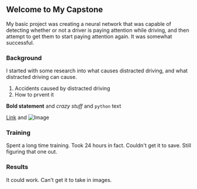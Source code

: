 ## Welcome to My Capstone

My basic project was creating a neural network that was capable of detecting whether or not a driver is paying attention while driving, and then attempt to get them to start paying attention again.  It was somewhat successful.

### Background

I started with some research into what causes distracted driving, and what distracted driving can cause.

1. Accidents caused by distracted driving
2. How to prvent it

**Bold statement** and _crazy stuff_ and `python` text

[Link](url) and ![Image](src)


### Training

Spent a long time training. Took 24 hours in fact. Couldn't get it to save. Still figuring that one out.

### Results

It could work.  Can't get it to take in images.
